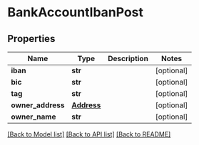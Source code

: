 # BankAccountIbanPost

## Properties
Name | Type | Description | Notes
------------ | ------------- | ------------- | -------------
**iban** | **str** |  | [optional] 
**bic** | **str** |  | [optional] 
**tag** | **str** |  | [optional] 
**owner_address** | [**Address**](Address.md) |  | [optional] 
**owner_name** | **str** |  | [optional] 

[[Back to Model list]](../README.md#documentation-for-models) [[Back to API list]](../README.md#documentation-for-api-endpoints) [[Back to README]](../README.md)



